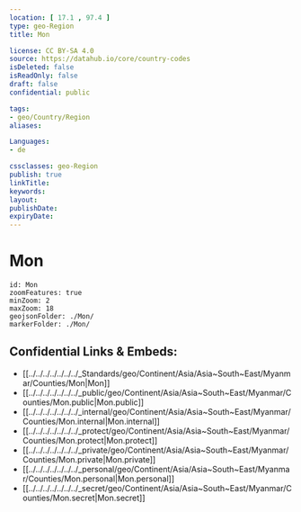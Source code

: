 ```yaml
---
location: [ 17.1 , 97.4 ] 
type: geo-Region
title: Mon

license: CC BY-SA 4.0
source: https://datahub.io/core/country-codes
isDeleted: false
isReadOnly: false
draft: false
confidential: public

tags:
- geo/Country/Region
aliases:

Languages:
- de

cssclasses: geo-Region
publish: true
linkTitle: 
keywords: 
layout: 
publishDate: 
expiryDate: 
---
```


# Mon

```leaflet
id: Mon
zoomFeatures: true 
minZoom: 2 
maxZoom: 18
geojsonFolder: ./Mon/
markerFolder: ./Mon/
```


## Confidential Links & Embeds: 
- [[../../../../../../../_Standards/geo/Continent/Asia/Asia~South~East/Myanmar/Counties/Mon|Mon]] 
- [[../../../../../../../_public/geo/Continent/Asia/Asia~South~East/Myanmar/Counties/Mon.public|Mon.public]] 
- [[../../../../../../../_internal/geo/Continent/Asia/Asia~South~East/Myanmar/Counties/Mon.internal|Mon.internal]] 
- [[../../../../../../../_protect/geo/Continent/Asia/Asia~South~East/Myanmar/Counties/Mon.protect|Mon.protect]] 
- [[../../../../../../../_private/geo/Continent/Asia/Asia~South~East/Myanmar/Counties/Mon.private|Mon.private]] 
- [[../../../../../../../_personal/geo/Continent/Asia/Asia~South~East/Myanmar/Counties/Mon.personal|Mon.personal]] 
- [[../../../../../../../_secret/geo/Continent/Asia/Asia~South~East/Myanmar/Counties/Mon.secret|Mon.secret]] 

